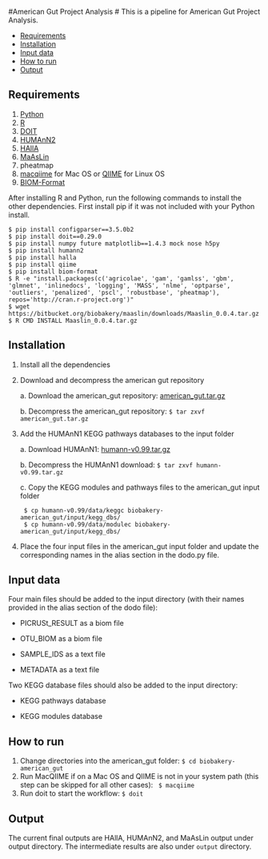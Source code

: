 #American Gut Project Analysis #
This is a pipeline for American Gut Project Analysis. 


* [Requirements](#markdown-header-requirements)
* [Installation](#markdown-header-installation)
* [Input data](#markdown-header-input-data)
* [How to run](#markdown-header-how-to-run)
* [Output](#markdown-header-output)
 

## Requirements ##

1. [Python](https://www.python.org/)
2. [R](https://www.r-project.org) 
3. [DOIT](http://pydoit.org/install.html)
4. [HUMAnN2](http://huttenhower.sph.harvard.edu/humann2)
5. [HAllA](http://huttenhower.sph.harvard.edu/halla)
6. [MaAsLin](https://bitbucket.org/biobakery/maaslin)
7. pheatmap
8. [macqiime](http://www.wernerlab.org/software/macqiime/macqiime-installation) for Mac OS or [QIIME](http://qiime.org) for Linux OS
9. [BIOM-Format](http://biom-format.org)

After installing R and Python, run the following commands to install the other dependencies. First install pip if it was not included with your Python install.

```
$ pip install configparser==3.5.0b2
$ pip install doit==0.29.0
$ pip install numpy future matplotlib==1.4.3 mock nose h5py
$ pip install humann2
$ pip install halla
$ pip install qiime
$ pip install biom-format
$ R -e "install.packages(c('agricolae', 'gam', 'gamlss', 'gbm', 'glmnet', 'inlinedocs', 'logging', 'MASS', 'nlme', 'optparse', 'outliers', 'penalized', 'pscl', 'robustbase', 'pheatmap'), repos='http://cran.r-project.org')"
$ wget https://bitbucket.org/biobakery/maaslin/downloads/Maaslin_0.0.4.tar.gz
$ R CMD INSTALL Maaslin_0.0.4.tar.gz
```

## Installation ##

1. Install all the dependencies 
2. Download and decompress the american gut repository

    a. Download the american_gut repository: [american_gut.tar.gz](https://bitbucket.org/biobakery/american_gut/get/tip.tar.gz)

    b. Decompress the american_gut repository: ``$ tar zxvf american_gut.tar.gz``

3. Add the HUMAnN1 KEGG pathways databases to the input folder 

    a. Download HUMAnN1: [humann-v0.99.tar.gz](https://bitbucket.org/biobakery/humann/downloads/humann-v0.99.tar.gz)

    b. Decompress the HUMAnN1 download: ``$ tar zxvf humann-v0.99.tar.gz``

    c. Copy the KEGG modules and pathways files to the american_gut input folder

        $ cp humann-v0.99/data/keggc biobakery-american_gut/input/kegg_dbs/
        $ cp humann-v0.99/data/modulec biobakery-american_gut/input/kegg_dbs/

4. Place the four input files in the american_gut input folder and update the corresponding names in the alias section in the dodo.py file.

## Input data ##
Four main files should be added to the input directory (with their names 
provided in the alias section of the dodo file):

* PICRUSt_RESULT as a biom file
 
* OTU_BIOM as a biom file 

* SAMPLE_IDS as a text file
  
* METADATA as a text file

Two KEGG database files should also be added to the input directory:

* KEGG pathways database 

* KEGG modules database  

## How to run ##

1. Change directories into the american_gut folder: ``$ cd biobakery-american_gut``
2. Run MacQIIME if on a Mac OS and QIIME is not in your system path (this step can be skipped for all other cases): `` $ macqiime``
3. Run doit to start the workflow: ``$ doit``

## Output ##

The current final outputs are HAllA, HUMAnN2, and MaAsLin output under output directory. The intermediate results are also under ``output`` directory.